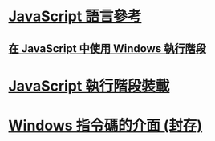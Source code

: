 # [JavaScript 語言參考](javascript/javascript-language-reference.md)
## [在 JavaScript 中使用 Windows 執行階段](jswinrt/using-the-windows-runtime-in-javascript.md)
# [JavaScript 執行階段裝載](chakra-hosting/javascript-runtime-hosting.md)
# [Windows 指令碼的介面 (封存)](winscript/windows-script-interfaces.md)
